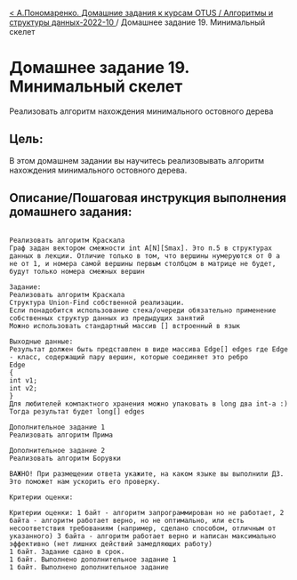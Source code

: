 [< А.Пономаренко. Домашние задания к курсам OTUS / Алгоритмы и структуры данных-2022-10 ](../README.md) / Домашнее задание 19. Минимальный скелет

# Домашнее задание 19. Минимальный скелет

Реализовать алгоритм нахождения минимального остовного дерева

## Цель:

В этом домашнем задании вы научитесь реализовывать алгоритм нахождения минимального остовного дерева.

## Описание/Пошаговая инструкция выполнения домашнего задания:

```

Реализовать алгоритм Краскала
Граф задан вектором смежности int A[N][Smax]. Это п.5 в структурах данных в лекции. Отличие только в том, что вершины нумеруются от 0 а не от 1, и номера самой вершины первым столбцом в матрице не будет, будут только номера смежных вершин

Задание:
Реализовать алгоритм Краскала
Структура Union-Find собственной реализации.
Если понадобится использование стека/очереди обязательно применение собственных структур данных из предыдущих занятий
Можно использовать стандартный массив [] встроенный в язык

Выходные данные:
Результат должен быть представлен в виде массива Edge[] edges где Edge - класс, содержащий пару вершин, которые соединяет это ребро
Edge
{
int v1;
int v2;
}
Для любителей компактного хранения можно упаковать в long два int-а :)
Тогда результат будет long[] edges

Дополнительное задание 1
Реализовать алгоритм Прима

Дополнительное задание 2
Реализовать алгоритм Борувки

ВАЖНО! При размещении ответа укажите, на каком языке вы выполнили ДЗ. Это поможет нам ускорить его проверку.

Критерии оценки:

Критерии оценки: 1 байт - алгоритм запрограммирован но не работает, 2 байта - алгоритм работает верно, но не оптимально, или есть несоответствия требованиям (например, сделано способом, отличным от указанного) 3 байта - алгоритм работает верно и написан максимально эффективно (нет лишних действий замедляющих работу)
1 байт. Задание сдано в срок.
1 байт. Выполнено дополнительное задание 1
1 байт. Выполнено дополнительное задание



```
